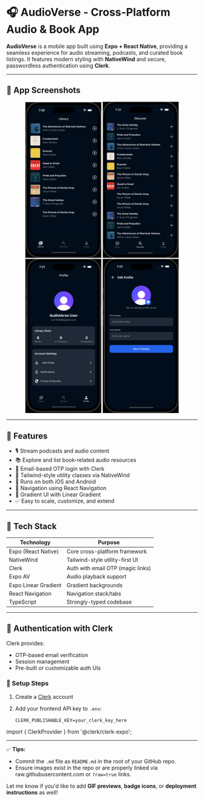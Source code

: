 # 🎧 AudioVerse - Cross-Platform Audio & Book App

**AudioVerse** is a mobile app built using **Expo + React Native**, providing a seamless experience for audio streaming, podcasts, and curated book listings. It features modern styling with **NativeWind** and secure, passwordless authentication using **Clerk**.

---

## 📱 App Screenshots

<div align="center">
  <img src="https://raw.githubusercontent.com/krypton4149/audioverse-app/a03bf99a6fdd47911ea9d83fb23fab4cc4de192e/library.png" width="200" />
  <img src="https://github.com/krypton4149/audioverse-app/blob/7e65642e4cd17eac96ea8dd378ff8230d0f1abff/Discovery.png?raw=true" width="200" />
  <img src="https://raw.githubusercontent.com/krypton4149/audioverse-app/f1f987b1ee23bd4fcf320c2f8d301f2e7b620555/profile.png" width="200" />
  <img src="https://github.com/krypton4149/audioverse-app/blob/7e65642e4cd17eac96ea8dd378ff8230d0f1abff/fiel.png?raw=true" width="200" />
</div>

---

## 🚀 Features

- 🎙️ Stream podcasts and audio content  
- 📚 Explore and list book-related audio resources  
- 🔐 Email-based OTP login with Clerk  
- 💅 Tailwind-style utility classes via NativeWind  
- 📱 Runs on both iOS and Android  
- 🧭 Navigation using React Navigation  
- 🎨 Gradient UI with Linear Gradient  
- ✅ Easy to scale, customize, and extend  

---

## 🧰 Tech Stack

| Technology           | Purpose                             |
|----------------------|-------------------------------------|
| Expo (React Native)  | Core cross-platform framework       |
| NativeWind           | Tailwind-style utility-first UI     |
| Clerk                | Auth with email OTP (magic links)   |
| Expo AV              | Audio playback support              |
| Expo Linear Gradient | Gradient backgrounds                |
| React Navigation     | Navigation stack/tabs               |
| TypeScript           | Strongly-typed codebase             |

---

## 🔐 Authentication with Clerk

Clerk provides:
- OTP-based email verification  
- Session management  
- Pre-built or customizable auth UIs  

### 🔧 Setup Steps

1. Create a [Clerk](https://clerk.dev) account  
2. Add your frontend API key to `.env`:

   ```env
   CLERK_PUBLISHABLE_KEY=your_clerk_key_here
import { ClerkProvider } from '@clerk/clerk-expo';

<ClerkProvider publishableKey={CLERK_PUBLISHABLE_KEY}>
  <App />
</ClerkProvider>


---

✅ **Tips:**
- Commit the `.md` file as `README.md` in the root of your GitHub repo.
- Ensure images exist in the repo or are properly linked via raw.githubusercontent.com or `?raw=true` links.

Let me know if you'd like to add **GIF previews**, **badge icons**, or **deployment instructions** as well!
